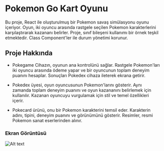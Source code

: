 <h1>Pokemon Go Kart Oyunu</h1>
Bu proje, React ile oluşturulmuş bir Pokemon savaş simülasyonu oyunu içeriyor. Oyun, iki oyuncu arasında rastgele seçilen Pokemon karakterlerini karşılaştırarak kazananı belirler. Proje, sınıf bileşeni kullanımı bir örnek teşkil etmektedir. Class Component'ler ile durum yönetimi korunur.

<h2>Proje Hakkında</h2>

- Pokegame Cihazın, oyunun ana kontrolünü sağlar. Rastgele Pokemon'ları iki oyuncu arasında ödeme yapar ve bir oyuncunun toplam deneyim puanını hesaplar. Sonuçları Pokedex cihaza ileterek ekrana getirir.

- Pokedex üyesi, oyun oyuncusunun Pokemon'larını gösterir. Aynı zamanda toplam deneyim puanını ve oyun kazananını belirlemek için kullanılır. Kazanan oyuncuyu vurgulamak için stil ve temel özellikleri içerir.

- Pokecard ürünü, onu bir Pokemon karakterini temsil eder. Karakterin adını, tipini, deneyim puanını ve görünümünü gösterir. Resimler, resmi Pokemon sanat eserlerinden alınır.

<h3>Ekran Görüntüsü</h3>

![Alt text](ekrang%C3%B6r%C3%BCnt%C3%BCs%C3%BC.gif)
